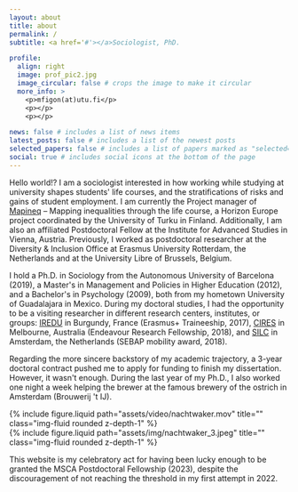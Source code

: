 ```yaml
---
layout: about
title: about
permalink: /
subtitle: <a href='#'></a>Sociologist, PhD.

profile:
  align: right
  image: prof_pic2.jpg
  image_circular: false # crops the image to make it circular
  more_info: >
    <p>mfigon(at)utu.fi</p>
    <p></p>
    <p></p>

news: false # includes a list of news items
latest_posts: false # includes a list of the newest posts
selected_papers: false # includes a list of papers marked as "selected={true}"
social: true # includes social icons at the bottom of the page
---
```


Hello world!? I am a sociologist interested in how working while studying at university shapes students' life courses, and the stratifications of risks and gains of student employment. I am currently the Project manager of [Mapineq](https://mapineq.eu) – Mapping inequalities through the life course, a Horizon Europe project coordinated by the University of Turku in Finland. Additionally, I am also an affiliated Postdoctoral Fellow at the Institute for Advanced Studies in Vienna, Austria. Previously, I worked as postdoctoral researcher at the Diversity & Inclusion Office at Erasmus University Rotterdam, the Netherlands and at the University Libre of Brussels, Belgium.

I hold a Ph.D. in Sociology from the Autonomous University of Barcelona (2019), a Master's in Management and Policies in Higher Education (2012), and a Bachelor's in Psychology (2009), both from my hometown University of Guadalajara in Mexico. During my doctoral studies, I had the opportunity to be a visiting researcher in different research centers, institutes, or groups: [IREDU](https://iredu.u-bourgogne.fr) in Burgundy, France (Erasmus+ Traineeship, 2017), [CIRES](https://www.vu.edu.au/centre-for-international-research-on-education-systems-cires) in Melbourne, Australia (Endeavour Research Fellowship, 2018), and [SILC](https://research.vu.nl/en/organisations/social-inequality-and-the-life-course-silc-2) in Amsterdam, the Netherlands (SEBAP mobility award, 2018).

Regarding the more sincere backstory of my academic trajectory, a 3-year doctoral contract pushed me to apply for funding to finish my dissertation. However, it wasn't enough. During the last year of my Ph.D., I also worked one night a week helping the brewer at the famous brewery of the ostrich in Amsterdam (Brouwerij 't IJ).

<div class="row justify-content-sm-center">
  <div class="col-sm-8 mt-3 mt-md-0">
    {% include figure.liquid path="assets/video/nachtwaker.mov" title="" class="img-fluid rounded z-depth-1" %}
  </div>
  <div class="col-sm-4 mt-3 mt-md-0">
    {% include figure.liquid path="assets/img/nachtwaker_3.jpeg" title="" class="img-fluid rounded z-depth-1" %}
  </div>
</div>

This website is my celebratory act for having been lucky enough to be granted the MSCA Postdoctoral Fellowship (2023), despite the discouragement of not reaching the threshold in my first attempt in 2022. 
